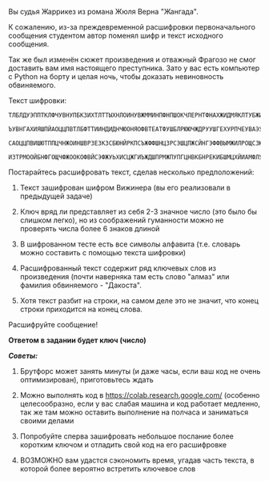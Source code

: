 

Вы судья Жаррикез из романа Жюля Верна "Жангада".

К сожалению, из-за преждевременной расшифровки первоначального сообщения студентом автор поменял шифр и текст исходного сообщения.

Так же был изменён сюжет произведения и отважный Фрагозо не смог доставить вам имя настоящего преступника. Зато у вас есть компьютер с Python на борту и целая ночь, чтобы доказать невиновность обвиняемого.

Текст шифровки:

```commandline
ТЛБЛДУЭППТКЛФЧУВНУПБКЗИХТЛТТЫХНЛОИНУВЖММИНПФНПШОКЧЛЕРНТФНАХЖИДМЯКЛТУБЖИУЕЖЕАХЛГЩЕЕ

ЪУВНГАХИЯШПЙАОЦЦПВТЛБФТТИИНДИДНЧЮОНЯОФВТЕАТФУШБЛРЮЮЧЖДРУУШГЕХУРПЧЕУВАЭУОЙБДБНОЛСКЦБ

САОЦЦПВИШЮТППЦЧНЖОИНШВРЗЕЗКЗСБЮНЙРКПСЪЖФФШНЦЗРСЭШЦПЖСЙНГЭФФВЫМЖИЛРОЩСЗЮЙФШФДЖО

ИЗТРМООЙБНФГОЩЧФЖООКОФВЙСЭФЖУЬХИСЦЖГИЪЖДШПРМЖПУПГЦНВКБНРЕКИБШМЦХЙИАМФЛУЬЙИСЗРТЕС
```

Постарайтесь расшифровать текст, сделав несколько предположений:

1.    Текст зашифрован шифром Вижинера (вы его реализовали в предыдущей задаче)

2.    Ключ вряд ли представляет из себя 2-3 значное число (это было бы слишком легко), но из соображений гуманности можно не проверять числа более 6 знаков длиной

3.    В шифрованном тесте есть все символы алфавита (т.е. словарь можно составить с помощью текста шифровки)

4.    Расшифрованный текст содержит ряд ключевых слов из произведения (почти наверняка там есть слово "алмаз" или фамилия обвиняемого - "Дакоста".

5.    Хотя текст разбит на строки, на самом деле это не значит, что конец строки приходится на конец слова.



Расшифруйте сообщение!

**Ответом в задании будет ключ (число)**



***Советы:***

1.    Брутфорс может занять минуты (и даже часы, если ваш код не очень оптимизирован), приготовьтесь ждать

2.    Можно выполнять код в https://colab.research.google.com/ (особенно целесообразно, если у вас слабая машина и код работает медленно, так же там можно оставить выполнение на полчаса и заниматься своими делами

3.    Попробуйте сперва зашифровать небольшое послание более коротким ключом и отладить свой код на его расшифровке

4.    ВОЗМОЖНО вам удастся сэкономить время, угадав часть текста, в которой более вероятно встретить ключевое слов


